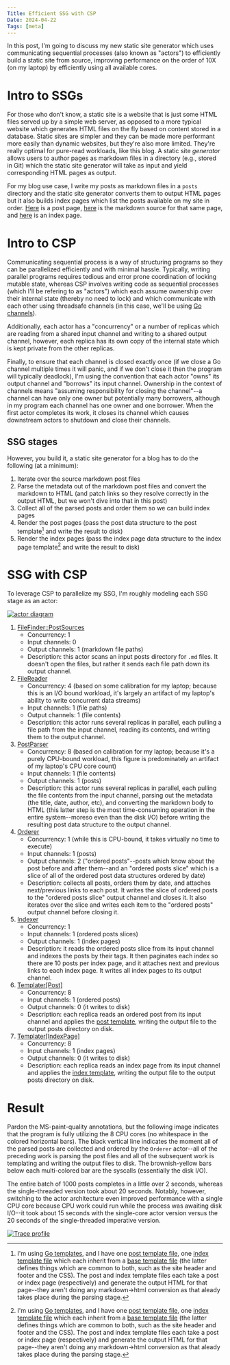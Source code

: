 ```yaml
---
Title: Efficient SSG with CSP
Date: 2024-04-22
Tags: [meta]
---
```


In this post, I'm going to discuss my new static site generator which uses
communicating sequential processes (also known as "actors") to efficiently build
a static site from source, improving performance on the order of 10X (on my
laptop) by efficiently using all available cores.

<!-- more -->

# Intro to SSGs

For those who don't know, a static site is a website that is just some HTML
files served up by a simple web server, as opposed to a more typical website
which generates HTML files on the fly based on content stored in a database.
Static sites are simpler and they can be made more performant more easily than
dynamic websites, but they're also more limited. They're really optimal for
pure-read workloads, like this blog. A static site *generator* allows users to
author pages as markdown files in a directory (e.g., stored in Git) which the
static site generator will take as input and yield corresponding HTML pages as
output.

For my blog use case, I write my posts as markdown files in a `posts` directory
and the static site generator converts them to output HTML pages but it also
builds index pages which list the posts available on my site in order.
[Here](./blog-infra-updates.md) is a post page,
[here](https://github.com/weberc2/blog/blob/9a12a84/posts/blog-infra-updates.md?plain=1)
is the markdown source for that same page, and [here](/index.html) is an index
page.

# Intro to CSP

Communicating sequential process is a way of structuring programs so they can be
parallelized efficiently and with minimal hassle. Typically, writing parallel
programs requires tedious and error prone coordination of locking mutable state,
whereas CSP involves writing code as sequential processes (which I'll be
refering to as "actors") which each assume ownership over their internal state
(thereby no need to lock) and which communicate with each other using threadsafe
channels (in this case, we'll be using [Go
channels](https://go.dev/tour/concurrency/2)).

Additionally, each actor has a "concurrency" or a number of replicas which are
reading from a shared input channel and writing to a shared output channel,
however, each replica has its own copy of the internal state which is kept
private from the other replicas.

Finally, to ensure that each channel is closed exactly once (if we close a Go
channel multiple times it will panic, and if we don't close it then the program
will typically deadlock), I'm using the convention that each actor "owns" its
output channel and "borrows" its input channel. Ownership in the context of
channels means "assuming responsibility for closing the channel"--a channel can
have only one owner but potentially many borrowers, although in my program each
channel has one owner and one borrower. When the first actor completes its work,
it closes its channel which causes downstream actors to shutdown and close their
channels.

## SSG stages

However, you build it, a static site generator for a blog has to do the following (at a minimum):

1. Iterate over the source markdown post files
2. Parse the metadata out of the markdown post files and convert the markdown to
   HTML (and patch links so they resolve correctly in the output HTML, but we
   won't dive into that in this post)
3. Collect all of the parsed posts and order them so we can build index pages
4. Render the post pages (pass the post data structure to the post template[^0]
   and write the result to disk)
5. Render the index pages (pass the index page data structure to the index page
   template[^0] and write the result to disk)

# SSG with CSP

To leverage CSP to parallelize my SSG, I'm roughly modeling each SSG stage as an actor:

[![actor diagram][actor-diagram]][actor-diagram]

1. [FileFinder::PostSources](https://github.com/weberc2/futhorc/blob/19171b9/pkg/futhorc/filefinder.go)
   * Concurrency: 1
   * Input channels: 0
   * Output channels: 1 (markdown file paths)
   * Description: this actor scans an input posts directory for `.md` files. It
     doesn't open the files, but rather it sends each file path down its output
     channel.
2. [FileReader](https://github.com/weberc2/futhorc/blob/19171b9/pkg/futhorc/filereader.go)
   * Concurrency: 4 (based on some calibration for my laptop; because this is an
     I/O bound workload, it's largely an artifact of my laptop's ability to
     write concurrent data streams)
   * Input channels: 1 (file paths)
   * Output channels: 1 (file contents)
   * Description: this actor runs several replicas in parallel, each pulling a
     file path from the input channel, reading its contents, and writing them to
     the output channel.
3. [PostParser](https://github.com/weberc2/futhorc/blob/19171b9/pkg/futhorc/postparser.go)
   * Concurrency: 8 (based on calibration for my laptop; because it's a purely
     CPU-bound workload, this figure is predominately an artifact of my laptop's
     CPU core count)
   * Input channels: 1 (file contents)
   * Output channels: 1 (posts)
   * Description: this actor runs several replicas in parallel, each pulling the
     file contents from the input channel, parsing out the metadata (the title,
     date, author, etc), and converting the markdown body to HTML (this latter
     step is the most time-consuming operation in the entire system--moreso even
     than the disk I/O) before writing the resulting post data structure to the
     output channel.
4. [Orderer](https://github.com/weberc2/futhorc/blob/19171b9/pkg/futhorc/orderer.go)
   * Concurrency: 1 (while this is CPU-bound, it takes virtually no time to execute)
   * Input channels: 1 (posts)
   * Output channels: 2 ("ordered posts"--posts which know about the post before
     and after them--and an "ordered posts slice" which is a slice of all of the
     ordered post data structures ordered by date)
   * Description: collects all posts, orders them by date, and attaches
     next/previous links to each post. It writes the slice of ordered posts to
     the "ordered posts slice" output channel and closes it. It also iterates
     over the slice and writes each item to the "ordered posts" output channel
     before closing it.
5. [Indexer](https://github.com/weberc2/futhorc/blob/19171b9/pkg/futhorc/indexer.go)
   * Concurrency: 1
   * Input channels: 1 (ordered posts slices)
   * Output channels: 1 (index pages)
   * Description: it reads the ordered posts slice from its input channel and
     indexes the posts by their tags. It then paginates each index so there are
     10 posts per index page, and it attaches next and previous links to each
     index page. It writes all index pages to its output channel.
6. [Templater[Post]](https://github.com/weberc2/futhorc/blob/19171b9/pkg/futhorc/templater.go)
   * Concurrency: 8
   * Input channels: 1 (ordered posts)
   * Output channels: 0 (it writes to disk)
   * Description: each replica reads an ordered post from its input channel and
     applies the [post template][post-template], writing the output file to the output posts directory on disk.
7. [Templater[IndexPage]](https://github.com/weberc2/futhorc/blob/19171b9/pkg/futhorc/templater.go)
   * Concurrency: 8
   * Input channels: 1 (index pages)
   * Output channels: 0 (it writes to disk)
   * Description: each replica reads an index page from its input channel and
     applies the [index template][index-template], writing the output file to
     the output posts directory on disk.

# Result

Pardon the MS-paint-quality annotations, but the following image indicates that
the program is fully utilizing the 8 CPU cores (no whitespace in the colored
horizontal bars). The black vertical line indicates the moment all of the parsed
posts are collected and ordered by the `Orderer` actor--all of the preceding
work is parsing the post files and all of the subsequent work is templating and
writing the output files to disk. The brownish-yellow bars below each
multi-colored bar are the syscalls (essentially the disk I/O).

The entire batch of 1000 posts completes in a little over 2 seconds, whereas the
single-threaded version took about 20 seconds. Notably, however, switching to
the actor architecture even improved performance with a single CPU core because
CPU work could run while the process was awaiting disk I/O--it took about 15
seconds with the single-core actor version versus the 20 seconds of the
single-threaded imperative version.

[![Trace profile][trace-profile]][trace-profile]

[post-template]: https://github.com/weberc2/blog/blob/84d33a2/theme/post-template.html
[index-template]: https://github.com/weberc2/blog/blob/84d33a2/theme/index-template.html
[actor-diagram]: /assets/posts/efficient-ssg-with-csp/ssg-actor-architecture.png
[trace-profile]: /assets/posts/efficient-ssg-with-csp/trace.png

[^0]: I'm using [Go templates](https://pkg.go.dev/html/template), and I have one
      [post template file][post-template], one [index template
      file][index-template] which each inherit from a [base template
      file](https://github.com/weberc2/blog/blob/84d33a2/theme/base-template.html)
      (the latter defines things which are common to both, such as the site
      header and footer and the CSS). The post and index template files each
      take a post or index page (respectively) and generate the output HTML for
      that page--they aren't doing any markdown->html conversion as that aleady
      takes place during the parsing stage.
